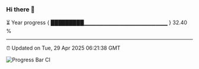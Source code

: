 ### Hi there 👋

⏳ Year progress { █████████▁▁▁▁▁▁▁▁▁▁▁▁▁▁▁▁▁▁▁▁▁ } 32.40 %

---

⏰ Updated on Tue, 29 Apr 2025 06:21:38 GMT

![Progress Bar CI](https://github.com/liununu/liununu/workflows/Progress%20Bar%20CI/badge.svg)

